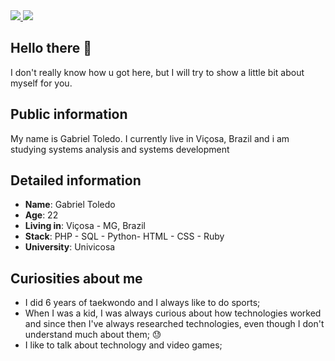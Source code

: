 <div>
    <a target='_blank' href="https://www.instagram.com/gabrielttoledoo/">
        <img src="https://img.shields.io/badge/Instagram-E4405F?style=for-the-badge&logo=instagram&logoColor=white">
    </a>
    <a target='_blank' href="https://www.linkedin.com/in/gabriel-toledo-13770124a/">
        <img src="https://img.shields.io/badge/LinkedIn-0077B5?style=for-the-badge&logo=linkedin&logoColor=white">
    </a>
</div>

## Hello there 👋

I don't really know how u got here, but I will try to show a little bit about myself for you.

## Public information

My name is Gabriel Toledo. I currently live in Viçosa, Brazil and i am studying systems analysis and systems development
## Detailed information

* **Name**: Gabriel Toledo
* **Age**: 22
* **Living in**: Viçosa - MG, Brazil
* **Stack**: PHP - SQL - Python- HTML - CSS - Ruby
* **University**: Univicosa 

## Curiosities about me

* I did 6 years of taekwondo and I always like to do sports;
* When I was a kid, I was always curious about how technologies worked and since then I've always researched technologies, even though I don't understand much about them; 😓
* I like to talk about technology and video games;
